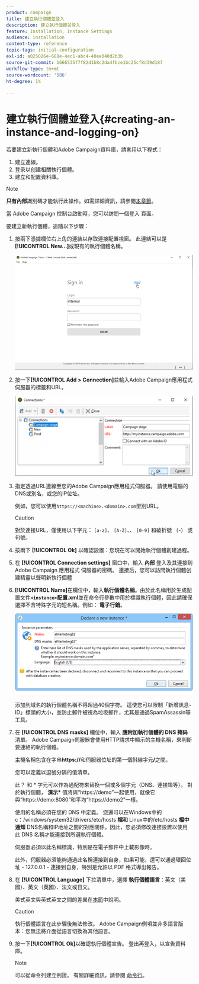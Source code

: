 ```yaml
---
product: campaign
title: 建立執行個體並登入
description: 建立執行個體並登入
feature: Installation, Instance Settings
audience: installation
content-type: reference
topic-tags: initial-configuration
exl-id: a025026e-688e-4ec1-abc4-40ee040d2b3b
source-git-commit: b666535f7f82d1b8c2da4fbce1bc25cf8d39d187
workflow-type: tm+mt
source-wordcount: '586'
ht-degree: 1%

---
```


# 建立執行個體並登入{#creating-an-instance-and-logging-on}



若要建立新執行個體和Adobe Campaign資料庫，請套用以下程式：

1. 建立連線。
1. 登录以创建相關執行個體。
1. 建立和配置資料庫。

>[!NOTE]
>
>**只有內部**&#x200B;識別碼才能執行此操作。如需詳細資訊，請參閱[本章節](../../installation/using/configuring-campaign-server.md#internal-identifier)。

當 Adobe Campaign 控制台啟動時，您可以訪問一個登入 頁面。

要建立新執行個體，追隨以下步驟：

1. 按兩下憑據欄位右上角的連結以存取連接配置視窗。 此連結可以是&#x200B;**[!UICONTROL New...]**&#x200B;或現有的執行個體名稱。

   ![](assets/s_ncs_install_define_connection_01.png)

1. 按一下&#x200B;**[!UICONTROL Add > Connection]**&#x200B;並輸入Adobe Campaign應用程式伺服器的標籤和URL。

   ![](assets/s_ncs_install_define_connection_02.png)

1. 指定透過URL連線至您的Adobe Campaign應用程式伺服器。 請使用電腦的DNS或別名，或您的IP位址。

   例如，您可以使用`https://<machine>.<domain>.com`型別URL。

   >[!CAUTION]
   >
   >對於連接URL，僅使用以下字元： `[a-z]`、 `[A-Z]`、、 `[0-9]` 和破折號 （-） 或句號。

1. 按兩下 **[!UICONTROL Ok]** 以確認設置：您現在可以開始執行個體創建過程。
1. 在 **[!UICONTROL Connection settings]** 窗口中，輸入 **內部** 登入及其連接到 Adobe Campaign 應用程式 伺服器的密碼。 連接后，您可以訪問執行個體创建精靈以聲明新執行個體
1. **[!UICONTROL Name]**&#x200B;在欄位中，輸入&#x200B;**執行個體名稱**。由於此名稱用於生成配置文件&#x200B;**`<instance>`配置.xml**&#x200B;並在命令行參數中用於標識執行個體，因此請確保選擇不含特殊字元的短名稱。例如： **電子行銷**。

   ![](assets/s_ncs_install_create_instance.png)

   添加到域名的執行個體名稱不得超過40個字符。 這使您可以限制「新增訊息-ID」標頭的大小，並防止郵件被視為垃圾郵件，尤其是通過SpamAssassin等工具。

1. 在 **[!UICONTROL DNS masks]** 欄位中，輸入 **應附加執行個體的 DNS 掩码** 清單。 Adobe Campaign伺服器會使用HTTP請求中顯示的主機名稱，來判斷要連絡的執行個體。

   主機名稱包含在字串&#x200B;**https://**&#x200B;和伺服器位址的第一個斜線字元&#x200B;**/**&#x200B;之間。

   您可以定義以逗號分隔的值清單。

   此？ 和 &#42; 字元可以作為通配符來替換一個或多個字元（DNS、連接埠等）。 對於執行個體， **演示&#42;** 值將與“https://demo”一起使用，就像它與“https://demo:8080”和平均“https://demo2”一樣。

   使用的名稱必須在您的 DNS 中定義。 您還可以在Windows中的c：/windows/system32/drivers/etc/hosts **檔和** Linux中的/etc/hosts **檔中通知** DNS名稱和IP地址之間的對應關係。因此，您必須修改連接設置以使用此 DNS 名稱才能連接到所選執行個體。

   伺服器必須以此名稱標識，特別是在電子郵件中上載影像時。

   此外，伺服器必須能夠通過此名稱連接到自身，如果可能，還可以通過環回位址 - 127.0.0.1 - 連接到自身，特別是允許以 PDF 格式導出報告。

1. 在 **[!UICONTROL Language]** 下拉清單中，選擇 **執行個體語言**：英文（美國）、英文（英國）、法文或日文。

   美式英文與英式英文之間的差異在[本節](../../platform/using/adobe-campaign-workspace.md#date-and-time)中說明。

   >[!CAUTION]
   >
   >執行個體語言在此步驟後無法修改。 Adobe Campaign例項並非多語言版本：您無法將介面從語言切換為其他語言。

1. 按一下&#x200B;**[!UICONTROL Ok]**&#x200B;以確認執行個體宣告。 登出再登入，以宣告資料庫。

   >[!NOTE]
   >
   >可以從命令列建立例證。 有關詳細資訊，請參閱 [命令行](../../installation/using/command-lines.md)。
